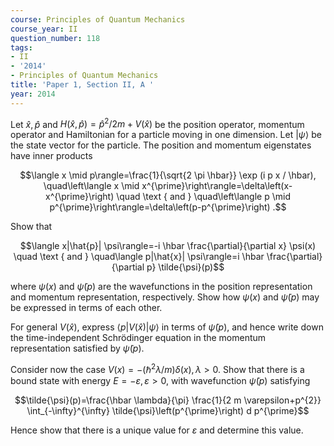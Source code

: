 ```yaml
---
course: Principles of Quantum Mechanics
course_year: II
question_number: 118
tags:
- II
- '2014'
- Principles of Quantum Mechanics
title: 'Paper 1, Section II, A '
year: 2014
---
```




Let $\hat{x}, \hat{p}$ and $H(\hat{x}, \hat{p})=\hat{p}^{2} / 2 m+V(\hat{x})$ be the position operator, momentum operator and Hamiltonian for a particle moving in one dimension. Let $|\psi\rangle$ be the state vector for the particle. The position and momentum eigenstates have inner products

$$\langle x \mid p\rangle=\frac{1}{\sqrt{2 \pi \hbar}} \exp (i p x / \hbar), \quad\left\langle x \mid x^{\prime}\right\rangle=\delta\left(x-x^{\prime}\right) \quad \text { and } \quad\left\langle p \mid p^{\prime}\right\rangle=\delta\left(p-p^{\prime}\right) .$$

Show that

$$\langle x|\hat{p}| \psi\rangle=-i \hbar \frac{\partial}{\partial x} \psi(x) \quad \text { and } \quad\langle p|\hat{x}| \psi\rangle=i \hbar \frac{\partial}{\partial p} \tilde{\psi}(p)$$

where $\psi(x)$ and $\tilde{\psi}(p)$ are the wavefunctions in the position representation and momentum representation, respectively. Show how $\psi(x)$ and $\tilde{\psi}(p)$ may be expressed in terms of each other.

For general $V(\hat{x})$, express $\langle p|V(\hat{x})| \psi\rangle$ in terms of $\tilde{\psi}(p)$, and hence write down the time-independent Schrödinger equation in the momentum representation satisfied by $\tilde{\psi}(p)$.

Consider now the case $V(x)=-\left(\hbar^{2} \lambda / m\right) \delta(x), \lambda>0$. Show that there is a bound state with energy $E=-\varepsilon, \varepsilon>0$, with wavefunction $\tilde{\psi}(p)$ satisfying

$$\tilde{\psi}(p)=\frac{\hbar \lambda}{\pi} \frac{1}{2 m \varepsilon+p^{2}} \int_{-\infty}^{\infty} \tilde{\psi}\left(p^{\prime}\right) d p^{\prime}$$

Hence show that there is a unique value for $\varepsilon$ and determine this value.